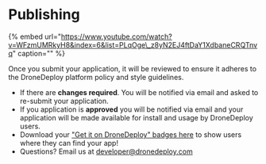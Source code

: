# Publishing

{% embed url="https://www.youtube.com/watch?v=WFzmUMRkyH8&index=6&list=PLqOge\_z8yN2EJ4ftDaY1XdbaneCRQTnvq" caption="" %}

Once you submit your application, it will be reviewed to ensure it adheres to the DroneDeploy platform policy and style guidelines.

* If there are **changes required**. You will be notified via email and asked to re-submit your application.
* If you application is **approved** you will be notified via email and your application will be made available for install and usage by DroneDeploy users.
* Download your ["Get it on DroneDeploy" badges here](https://www.dropbox.com/sh/a3baugjz3e2r0pj/AAAGaGrclU3aBFye3pBH2sgDa?dl=0) to show users where they can find your app!
* Questions? Email us at developer@dronedeploy.com


